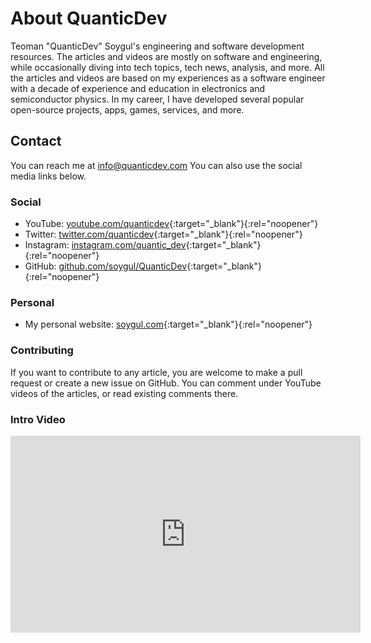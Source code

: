# About QuanticDev
Teoman "QuanticDev" Soygul's engineering and software development resources. The articles and videos are mostly on software and engineering, while occasionally diving into tech topics, tech news, analysis, and more. All the articles and videos are based on my experiences as a software engineer with a decade of experience and education in electronics and semiconductor physics. In my career, I have developed several popular open-source projects, apps, games, services, and more.

## Contact
You can reach me at [info@quanticdev.com](mailto:info@quanticdev.com)
You can also use the social media links below.

### Social
* YouTube: [youtube.com/quanticdev](https://www.youtube.com/quanticdev){:target="_blank"}{:rel="noopener"}
* Twitter: [twitter.com/quanticdev](https://twitter.com/quanticdev){:target="_blank"}{:rel="noopener"}
* Instagram: [instagram.com/quantic_dev](https://www.instagram.com/quantic_dev){:target="_blank"}{:rel="noopener"}
* GitHub: [github.com/soygul/QuanticDev](https://github.com/soygul/QuanticDev){:target="_blank"}{:rel="noopener"}

### Personal
* My personal website: [soygul.com](https://soygul.com){:target="_blank"}{:rel="noopener"}

### Contributing
If you want to contribute to any article, you are welcome to make a pull request or create a new issue on GitHub. You can comment under YouTube videos of the articles, or read existing comments there.

### Intro Video
<p><iframe width="560" height="315" src="https://www.youtube.com/embed/7CC8d-AbQv8" frameborder="0" allow="accelerometer; autoplay; encrypted-media; gyroscope; picture-in-picture" allowfullscreen></iframe></p>
